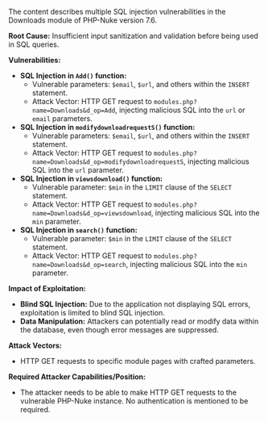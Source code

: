The content describes multiple SQL injection vulnerabilities in the Downloads module of PHP-Nuke version 7.6.

**Root Cause:** Insufficient input sanitization and validation before being used in SQL queries.

**Vulnerabilities:**
*   **SQL Injection in `Add()` function:**
    *   Vulnerable parameters: `$email`, `$url`, and others within the `INSERT` statement.
    *   Attack Vector:  HTTP GET request to `modules.php?name=Downloads&d_op=Add`, injecting malicious SQL into the `url` or `email` parameters.
*  **SQL Injection in `modifydownloadrequestS()` function:**
    *   Vulnerable parameters: `$email`, `$url`, and others within the `INSERT` statement.
    *   Attack Vector: HTTP GET request to `modules.php?name=Downloads&d_op=modifydownloadrequestS`, injecting malicious SQL into the `url` parameter.
*   **SQL Injection in `viewsdownload()` function:**
    *   Vulnerable parameter: `$min` in the `LIMIT` clause of the `SELECT` statement.
    *   Attack Vector: HTTP GET request to `modules.php?name=Downloads&d_op=viewsdownload`, injecting malicious SQL into the `min` parameter.
*   **SQL Injection in `search()` function:**
    *   Vulnerable parameter: `$min` in the `LIMIT` clause of the `SELECT` statement.
    *    Attack Vector: HTTP GET request to `modules.php?name=Downloads&d_op=search`, injecting malicious SQL into the `min` parameter.

**Impact of Exploitation:**
*   **Blind SQL Injection:** Due to the application not displaying SQL errors, exploitation is limited to blind SQL injection.
*   **Data Manipulation:** Attackers can potentially read or modify data within the database, even though error messages are suppressed.

**Attack Vectors:**
*   HTTP GET requests to specific module pages with crafted parameters.

**Required Attacker Capabilities/Position:**
*   The attacker needs to be able to make HTTP GET requests to the vulnerable PHP-Nuke instance. No authentication is mentioned to be required.
